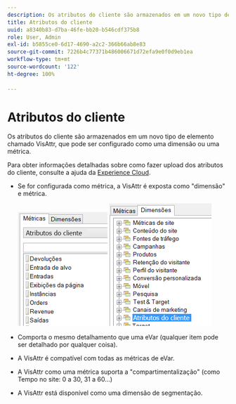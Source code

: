 ```yaml
---
description: Os atributos do cliente são armazenados em um novo tipo de elemento chamado VisAttr, que pode ser configurado como uma dimensão ou uma métrica.
title: Atributos do cliente
uuid: a8340b83-d7ba-46fe-bb20-b546cdf375b8
role: User, Admin
exl-id: b5855ce0-6d17-4690-a2c2-366b66ab8e83
source-git-commit: 7226b4c77371b486006671d72efa9e0f0d9eb1ea
workflow-type: tm+mt
source-wordcount: '122'
ht-degree: 100%

---
```


# Atributos do cliente

Os atributos do cliente são armazenados em um novo tipo de elemento chamado VisAttr, que pode ser configurado como uma dimensão ou uma métrica.

Para obter informações detalhadas sobre como fazer upload dos atributos do cliente, consulte a ajuda da [Experience Cloud](https://experienceleague.adobe.com/docs/core-services/interface/customer-attributes/attributes.html?lang=pt-BR).

* Se for configurada como métrica, a VisAttr é exposta como &quot;dimensão&quot; e métrica.

   ![](assets/ca_metrics.png) ![](assets/ca_dimension.png)

* Comporta o mesmo detalhamento que uma eVar (qualquer item pode ser detalhado por qualquer coisa).
* A VisAttr é compatível com todas as métricas de eVar.
* A VisAttr como uma métrica suporta a &quot;compartimentalização&quot; (como Tempo no site: 0 a 30, 31 a 60…)
* A VisAttr está disponível como uma dimensão de segmentação.
